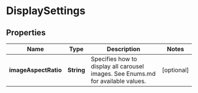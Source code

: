 
# DisplaySettings

## Properties
Name | Type | Description | Notes
------------ | ------------- | ------------- | -------------
**imageAspectRatio** | **String** | Specifies how to display all carousel images. See Enums.md for available values. |  [optional]



